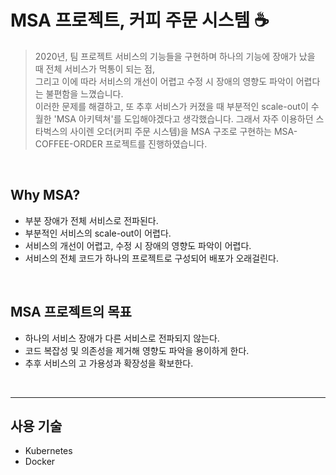 MSA 프로젝트, 커피 주문 시스템 ☕️
================

> 2020년, 팀 프로젝트 서비스의 기능들을 구현하며 하나의 기능에 장애가 났을 때 전체 서비스가 먹통이 되는 점, <br />
> 그리고 이에 따라 서비스의 개선이 어렵고 수정 시 장애의 영향도 파악이 어렵다는 불편함을 느꼈습니다. <br />
> 이러한 문제를 해결하고, 또 추후 서비스가 커졌을 때 부분적인 scale-out이 수월한 'MSA 아키텍쳐'를 도입해야겠다고 생각했습니다. 그래서 자주 이용하던 스타벅스의 사이렌 오더(커피 주문 시스템)을 MSA 구조로 구현하는 MSA-COFFEE-ORDER 프로젝트를 진행하였습니다. <br />
<br />

## Why MSA?
+ 부분 장애가 전체 서비스로 전파된다.
+ 부분적인 서비스의 scale-out이 어렵다.
+ 서비스의 개선이 어렵고, 수정 시 장애의 영향도 파악이 어렵다. 
+ 서비스의 전체 코드가 하나의 프로젝트로 구성되어 배포가 오래걸린다.
<br />

## MSA 프로젝트의 목표
+ 하나의 서비스 장애가 다른 서비스로 전파되지 않는다.
+ 코드 복잡성 및 의존성을 제거해 영향도 파악을 용이하게 한다.
+ 추후 서비스의 고 가용성과 확장성을 확보한다.

<br />
<hr />

## 사용 기술
+ Kubernetes
+ Docker
